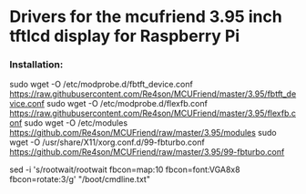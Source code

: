 # Drivers for the mcufriend 3.95 inch tftlcd display for Raspberry Pi

### Installation:

sudo wget -O /etc/modprobe.d/fbtft_device.conf https://raw.githubusercontent.com/Re4son/MCUFriend/master/3.95/fbtft_device.conf
sudo wget -O /etc/modprobe.d/flexfb.conf https://raw.githubusercontent.com/Re4son/MCUFriend/master/3.95/flexfb.conf
sudo wget -O /etc/modules https://github.com/Re4son/MCUFriend/raw/master/3.95/modules
sudo wget -O /usr/share/X11/xorg.conf.d/99-fbturbo.conf https://github.com/Re4son/MCUFriend/raw/master/3.95/99-fbturbo.conf

sed -i 's/rootwait/rootwait fbcon=map:10 fbcon=font:VGA8x8 fbcon=rotate:3/g' "/boot/cmdline.txt"
